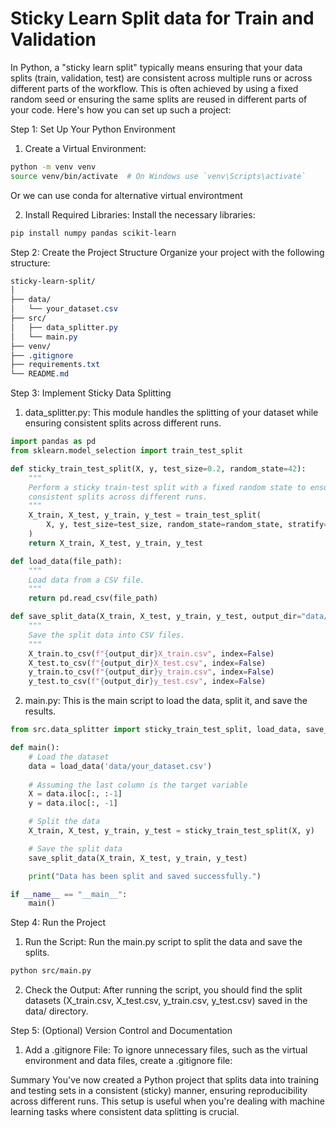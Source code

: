 # Sticky Learn Split data for Train and Validation

In Python, a "sticky learn split" typically means ensuring that your data splits (train, validation, test) are consistent across multiple runs or across different parts of the workflow. This is often achieved by using a fixed random seed or ensuring the same splits are reused in different parts of your code. Here's how you can set up such a project:

Step 1: Set Up Your Python Environment
1. Create a Virtual Environment:

```bash
python -m venv venv
source venv/bin/activate  # On Windows use `venv\Scripts\activate`
```

Or we can use conda for alternative virtual environtment

2. Install Required Libraries: Install the necessary libraries:

```bash
pip install numpy pandas scikit-learn
```

Step 2: Create the Project Structure
Organize your project with the following structure:

```css
sticky-learn-split/
│
├── data/
│   └── your_dataset.csv
├── src/
│   ├── data_splitter.py
│   └── main.py
├── venv/
├── .gitignore
├── requirements.txt
└── README.md
```

Step 3: Implement Sticky Data Splitting
1. data_splitter.py: This module handles the splitting of your dataset while ensuring consistent splits across different runs.

```python
import pandas as pd
from sklearn.model_selection import train_test_split

def sticky_train_test_split(X, y, test_size=0.2, random_state=42):
    """
    Perform a sticky train-test split with a fixed random state to ensure
    consistent splits across different runs.
    """
    X_train, X_test, y_train, y_test = train_test_split(
        X, y, test_size=test_size, random_state=random_state, stratify=y
    )
    return X_train, X_test, y_train, y_test

def load_data(file_path):
    """
    Load data from a CSV file.
    """
    return pd.read_csv(file_path)

def save_split_data(X_train, X_test, y_train, y_test, output_dir="data/"):
    """
    Save the split data into CSV files.
    """
    X_train.to_csv(f"{output_dir}X_train.csv", index=False)
    X_test.to_csv(f"{output_dir}X_test.csv", index=False)
    y_train.to_csv(f"{output_dir}y_train.csv", index=False)
    y_test.to_csv(f"{output_dir}y_test.csv", index=False)
```

2. main.py: This is the main script to load the data, split it, and save the results.

```Python
from src.data_splitter import sticky_train_test_split, load_data, save_split_data

def main():
    # Load the dataset
    data = load_data('data/your_dataset.csv')
    
    # Assuming the last column is the target variable
    X = data.iloc[:, :-1]
    y = data.iloc[:, -1]

    # Split the data
    X_train, X_test, y_train, y_test = sticky_train_test_split(X, y)

    # Save the split data
    save_split_data(X_train, X_test, y_train, y_test)

    print("Data has been split and saved successfully.")

if __name__ == "__main__":
    main()
```


Step 4: Run the Project
1. Run the Script: Run the main.py script to split the data and save the splits.

```bash
python src/main.py
```

2. Check the Output: After running the script, you should find the split datasets (X_train.csv, X_test.csv, y_train.csv, y_test.csv) saved in the data/ directory.

Step 5: (Optional) Version Control and Documentation
1. Add a .gitignore File: To ignore unnecessary files, such as the virtual environment and data files, create a .gitignore file:

Summary
You've now created a Python project that splits data into training and testing sets in a consistent (sticky) manner, ensuring reproducibility across different runs. This setup is useful when you're dealing with machine learning tasks where consistent data splitting is crucial.